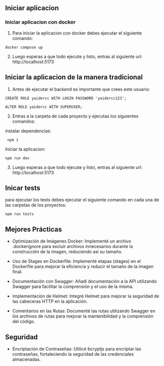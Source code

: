 ## Iniciar aplicacion

### Iniciar aplicacion con docker

1. Para iniciar la aplicacion con docker debes ejecutar el siguiente comando:

`docker compose up`

2. Luego esperas a que todo ejecute y listo, entras al siguiente url: http://localhost:5173

## Iniciar la aplicacion de la manera tradicional

1. Antes de ejecutar el backend es importante que crees este usuario:

``
CREATE ROLE yaidercc WITH LOGIN PASSWORD 'yaidercc123';
``

``
ALTER ROLE yaidercc WITH SUPERUSER;
``

2. Entras a la carpeta de cada proyecto y ejecutas los siguientes comandos:

instalar dependencias:

`` npm i``

Iniciar la aplicacion:

`` npm run dev ``

3. Luego esperas a que todo ejecute y listo, entras al siguiente url: http://localhost:5173

## Inicar tests

para ejecutar los tests debes ejecutar el siguiente comando en cada una de las carpetas de los proyectos:

``npm run tests``

## Mejores Prácticas

- Optimización de Imágenes Docker: Implementé un archivo .dockerignore para excluir archivos innecesarios durante la construcción de la imagen, reduciendo así su tamaño.

- Uso de Stages en Dockerfile: Implementé etapas (stages) en el Dockerfile para mejorar la eficiencia y reducir el tamaño de la imagen final.

- Documentación con Swagger: Añadí documentación a la API utilizando Swagger para facilitar la comprensión y el uso de la misma.

- Implementación de Helmet: Integré Helmet para mejorar la seguridad de las cabeceras HTTP en la aplicación.

- Comentarios en las Rutas: Documenté las rutas utilizando Swagger en los archivos de rutas para mejorar la mantenibilidad y la comprensión del código.

## Seguridad

- Encriptación de Contraseñas: Utilicé bcryptjs para encriptar las contraseñas, fortaleciendo la seguridad de las credenciales almacenadas.

